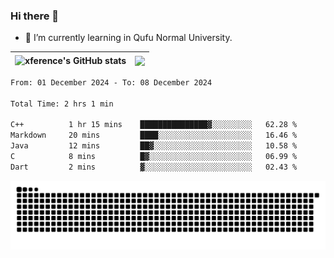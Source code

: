 ### Hi there 👋

<!--
**xference/xference** is a ✨ _special_ ✨ repository because its `README.md` (this file) appears on your GitHub profile.

Here are some ideas to get you started:

- 🔭 I’m currently working on ...

- 👯 I’m looking to collaborate on ...
- 🤔 I’m looking for help with ...
- 💬 Ask me about ...
- 📫 How to reach me: ...
- 😄 Pronouns: ...
- ⚡ Fun fact: ...
-->
- 🌱 I’m currently learning in Qufu Normal University.


| <img src="https://github-readme-stats.vercel.app/api?username=xference&show_icons=true&theme=ambient_gradient" alt="xference's GitHub stats" align="center"/> | <img src="https://github-readme-streak-stats.herokuapp.com/?user=xference"  style="zoom:100%;" align="center"/> |
| ------------------------------------------------------------ | ------------------------------------------------------------ |

<!--START_SECTION:waka-->

```txt
From: 01 December 2024 - To: 08 December 2024

Total Time: 2 hrs 1 min

C++          1 hr 15 mins    ███████████████▓░░░░░░░░░   62.28 %
Markdown     20 mins         ████░░░░░░░░░░░░░░░░░░░░░   16.46 %
Java         12 mins         ██▓░░░░░░░░░░░░░░░░░░░░░░   10.58 %
C            8 mins          █▓░░░░░░░░░░░░░░░░░░░░░░░   06.99 %
Dart         2 mins          ▓░░░░░░░░░░░░░░░░░░░░░░░░   02.43 %
```

<!--END_SECTION:waka-->

<picture>
  <source media="(prefers-color-scheme: dark)" srcset="https://raw.githubusercontent.com/xference/xference/output/github-contribution-grid-snake-dark.svg" />
  <source media="(prefers-color-scheme: light)" srcset="https://raw.githubusercontent.com/xference/xference/output/github-contribution-grid-snake.svg" />
  <img alt="github-snake" src="https://raw.githubusercontent.com/xference/xference/output/github-contribution-grid-snake.svg" />
</picture>
